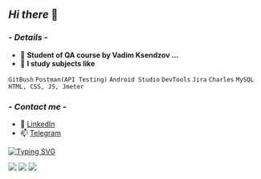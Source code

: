 ## _Hi there_ 👋

### _- Details -_


- 🌱 __Student of QA course by Vadim Ksendzov ...__
- 🔭 __I study subjects like__


```GitBush``` 
```Postman(API Testing)``` 
```Android Studio``` 
```DevTools```
```Jira```
```Charles``` 
```MySQL``` 
```HTML, CSS, JS, Jmeter```

### _- Сontact me -_
* 💬 [LinkedIn][in]
* 📫 [Telegram][tg]

[in]: <https://www.linkedin.com/in/eugene-statsenko-981838237>
[tg]: <https://t.me/JohnnyShwarts>

[![Typing SVG](https://readme-typing-svg.herokuapp.com?color=%2336BCF7&lines=S+t+a+y+_+A+w+a+k+e)](https://git.io/typing-svg)

![](https://github-profile-summary-cards.vercel.app/api/cards/productive-time?username=JohnnyShwarts&theme=solarized_dark)
![](https://github-profile-summary-cards.vercel.app/api/cards/stats?username=JohnnyShwarts&theme=solarized_dark)
![](https://github-profile-summary-cards.vercel.app/api/cards/profile-details?username=JohnnyShwarts&theme=solarized_dark)





